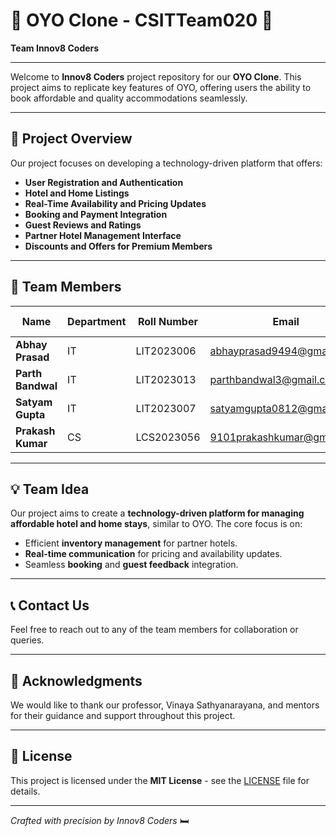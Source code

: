 # 🏨 OYO Clone - CSITTeam020 🏨

**Team Innov8 Coders**

---

Welcome to **Innov8 Coders** project repository for our **OYO Clone**. This project aims to replicate key features of OYO, offering users the ability to book affordable and quality accommodations seamlessly.

---

## 📌 Project Overview

Our project focuses on developing a technology-driven platform that offers:

- **User Registration and Authentication**
- **Hotel and Home Listings**
- **Real-Time Availability and Pricing Updates**
- **Booking and Payment Integration**
- **Guest Reviews and Ratings**
- **Partner Hotel Management Interface**
- **Discounts and Offers for Premium Members**

---

## 👥 Team Members

| **Name**            | **Department** | **Roll Number** | **Email**                          | **GitHub Username**                |
|---------------------|----------------|-----------------|------------------------------------|------------------------------------|
| **Abhay Prasad**     | IT             | LIT2023006      | abhayprasad9494@gmail.com          | [abhay9494](https://github.com/abhay9494) |
| **Parth Bandwal**    | IT             | LIT2023013      | parthbandwal3@gmail.com            | [parrth20](https://github.com/parrth20)   |
| **Satyam Gupta**     | IT             | LIT2023007      | satyamgupta0812@gmail.com          | [satyamgupta08](https://github.com/satyamgupta08) |
| **Prakash Kumar**    | CS             | LCS2023056      | 9101prakashkumar@gmail.com         | [Prakashkumar88](https://github.com/Prakashkumar88) |

---

## 💡 Team Idea

Our project aims to create a **technology-driven platform for managing affordable hotel and home stays**, similar to OYO. The core focus is on:

- Efficient **inventory management** for partner hotels.
- **Real-time communication** for pricing and availability updates.
- Seamless **booking** and **guest feedback** integration.

---

## 📞 Contact Us

Feel free to reach out to any of the team members for collaboration or queries.

---

## 🎉 Acknowledgments

We would like to thank our professor, Vinaya Sathyanarayana, and mentors for their guidance and support throughout this project.

---

## 📄 License

This project is licensed under the **MIT License** - see the [LICENSE](LICENSE) file for details.

---

*Crafted with precision by Innov8 Coders* 🛏️
